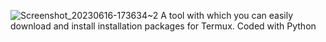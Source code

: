 ![Screenshot_20230616-173634~2](https://github.com/blackrosepy/blackrose/assets/136823042/b9a9e317-01a4-454a-968c-a49f2bb0b36b)
A tool with which you can easily download and install installation packages for Termux. Coded with Python
